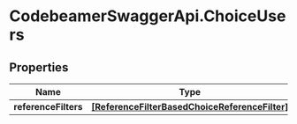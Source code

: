 # CodebeamerSwaggerApi.ChoiceUsers

## Properties
Name | Type | Description | Notes
------------ | ------------- | ------------- | -------------
**referenceFilters** | [**[ReferenceFilterBasedChoiceReferenceFilter]**](ReferenceFilterBasedChoiceReferenceFilter.md) |  | [optional] 

